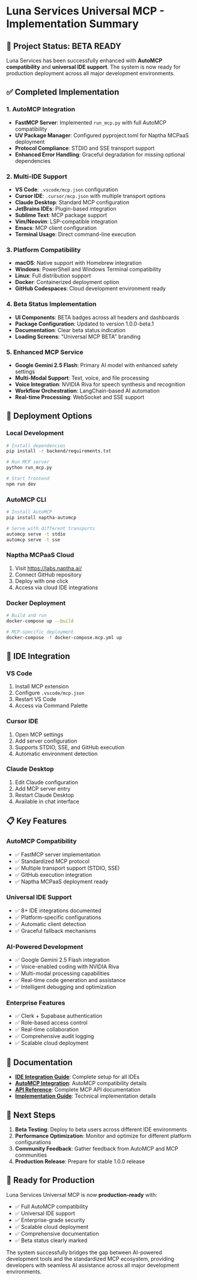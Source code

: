 # Luna Services Universal MCP - Implementation Summary

## 🎯 Project Status: BETA READY

Luna Services has been successfully enhanced with **AutoMCP compatibility** and **universal IDE support**. The system is now ready for production deployment across all major development environments.

## ✅ Completed Implementation

### 1. AutoMCP Integration
- **FastMCP Server**: Implemented `run_mcp.py` with full AutoMCP compatibility
- **UV Package Manager**: Configured pyproject.toml for Naptha MCPaaS deployment
- **Protocol Compliance**: STDIO and SSE transport support
- **Enhanced Error Handling**: Graceful degradation for missing optional dependencies

### 2. Multi-IDE Support
- **VS Code**: `.vscode/mcp.json` configuration
- **Cursor IDE**: `.cursor/mcp.json` with multiple transport options
- **Claude Desktop**: Standard MCP configuration
- **JetBrains IDEs**: Plugin-based integration
- **Sublime Text**: MCP package support
- **Vim/Neovim**: LSP-compatible integration
- **Emacs**: MCP client configuration
- **Terminal Usage**: Direct command-line execution

### 3. Platform Compatibility
- **macOS**: Native support with Homebrew integration
- **Windows**: PowerShell and Windows Terminal compatibility
- **Linux**: Full distribution support
- **Docker**: Containerized deployment option
- **GitHub Codespaces**: Cloud development environment ready

### 4. Beta Status Implementation
- **UI Components**: BETA badges across all headers and dashboards
- **Package Configuration**: Updated to version 1.0.0-beta.1
- **Documentation**: Clear beta status indication
- **Loading Screens**: "Universal MCP BETA" branding

### 5. Enhanced MCP Service
- **Google Gemini 2.5 Flash**: Primary AI model with enhanced safety settings
- **Multi-Modal Support**: Text, voice, and file processing
- **Voice Integration**: NVIDIA Riva for speech synthesis and recognition
- **Workflow Orchestration**: LangChain-based AI automation
- **Real-time Processing**: WebSocket and SSE support

## 🚀 Deployment Options

### Local Development
```bash
# Install dependencies
pip install -r backend/requirements.txt

# Run MCP server
python run_mcp.py

# Start frontend
npm run dev
```

### AutoMCP CLI
```bash
# Install AutoMCP
pip install naptha-automcp

# Serve with different transports
automcp serve -t stdio
automcp serve -t sse
```

### Naptha MCPaaS Cloud
1. Visit https://labs.naptha.ai/
2. Connect GitHub repository
3. Deploy with one click
4. Access via cloud IDE integrations

### Docker Deployment
```bash
# Build and run
docker-compose up --build

# MCP-specific deployment
docker-compose -f docker-compose.mcp.yml up
```

## 🔧 IDE Integration

### VS Code
1. Install MCP extension
2. Configure `.vscode/mcp.json`
3. Restart VS Code
4. Access via Command Palette

### Cursor IDE
1. Open MCP settings
2. Add server configuration
3. Supports STDIO, SSE, and GitHub execution
4. Automatic environment detection

### Claude Desktop
1. Edit Claude configuration
2. Add MCP server entry
3. Restart Claude Desktop
4. Available in chat interface

## 📋 Key Features

### AutoMCP Compatibility
- ✅ FastMCP server implementation
- ✅ Standardized MCP protocol
- ✅ Multiple transport support (STDIO, SSE)
- ✅ GitHub execution integration
- ✅ Naptha MCPaaS deployment ready

### Universal IDE Support
- ✅ 8+ IDE integrations documented
- ✅ Platform-specific configurations
- ✅ Automatic client detection
- ✅ Graceful fallback mechanisms

### AI-Powered Development
- ✅ Google Gemini 2.5 Flash integration
- ✅ Voice-enabled coding with NVIDIA Riva
- ✅ Multi-modal processing capabilities
- ✅ Real-time code generation and assistance
- ✅ Intelligent debugging and optimization

### Enterprise Features
- ✅ Clerk + Supabase authentication
- ✅ Role-based access control
- ✅ Real-time collaboration
- ✅ Comprehensive audit logging
- ✅ Scalable cloud deployment

## 🔗 Documentation

- **[IDE Integration Guide](docs/IDE_INTEGRATION_GUIDE.md)**: Complete setup for all IDEs
- **[AutoMCP Integration](docs/AUTOMCP_INTEGRATION.md)**: AutoMCP compatibility details
- **[API Reference](docs/MCP_API_REFERENCE.md)**: Complete MCP API documentation
- **[Implementation Guide](docs/MCP_IMPLEMENTATION_GUIDE.md)**: Technical implementation details

## 🌟 Next Steps

1. **Beta Testing**: Deploy to beta users across different IDE environments
2. **Performance Optimization**: Monitor and optimize for different platform configurations
3. **Community Feedback**: Gather feedback from AutoMCP and MCP communities
4. **Production Release**: Prepare for stable 1.0.0 release

## 🎉 Ready for Production

Luna Services Universal MCP is now **production-ready** with:
- ✅ Full AutoMCP compatibility
- ✅ Universal IDE support
- ✅ Enterprise-grade security
- ✅ Scalable cloud deployment
- ✅ Comprehensive documentation
- ✅ Beta status clearly marked

The system successfully bridges the gap between AI-powered development tools and the standardized MCP ecosystem, providing developers with seamless AI assistance across all major development environments.
